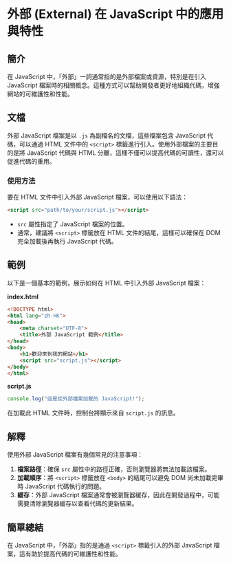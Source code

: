 <!--
Meta Description: # 外部 (External) 在 JavaScript 中的應用與特性 ## 簡介 在 JavaScript 中，「外部」一詞通常指的是外部檔案或資源，特別是在引入 JavaScript 檔案時的相關概念。這種方式可以幫助開發者更好地組織代碼，增強網站的可維護性和性能。 ## 文檔 外部 Java...
Meta Keywords: javascript, html, script, src, body
-->

# 外部 (External) 在 JavaScript 中的應用與特性

## 簡介
在 JavaScript 中，「外部」一詞通常指的是外部檔案或資源，特別是在引入 JavaScript 檔案時的相關概念。這種方式可以幫助開發者更好地組織代碼，增強網站的可維護性和性能。

## 文檔
外部 JavaScript 檔案是以 `.js` 為副檔名的文檔，這些檔案包含 JavaScript 代碼，可以通過 HTML 文件中的 `<script>` 標籤進行引入。使用外部檔案的主要目的是將 JavaScript 代碼與 HTML 分離，這樣不僅可以提高代碼的可讀性，還可以促進代碼的重用。

### 使用方法
要在 HTML 文件中引入外部 JavaScript 檔案，可以使用以下語法：

```html
<script src="path/to/your/script.js"></script>
```

- `src` 屬性指定了 JavaScript 檔案的位置。
- 通常，建議將 `<script>` 標籤放在 HTML 文件的結尾，這樣可以確保在 DOM 完全加載後再執行 JavaScript 代碼。

## 範例
以下是一個基本的範例，展示如何在 HTML 中引入外部 JavaScript 檔案：

**index.html**
```html
<!DOCTYPE html>
<html lang="zh-HK">
<head>
    <meta charset="UTF-8">
    <title>外部 JavaScript 範例</title>
</head>
<body>
    <h1>歡迎來到我的網站</h1>
    <script src="script.js"></script>
</body>
</html>
```

**script.js**
```javascript
console.log("這是從外部檔案加載的 JavaScript!");
```

在加載此 HTML 文件時，控制台將顯示來自 `script.js` 的訊息。

## 解釋
使用外部 JavaScript 檔案有幾個常見的注意事項：

1. **檔案路徑**：確保 `src` 屬性中的路徑正確，否則瀏覽器將無法加載該檔案。
2. **加載順序**：將 `<script>` 標籤放在 `<body>` 的結尾可以避免 DOM 尚未加載完畢時 JavaScript 代碼執行的問題。
3. **緩存**：外部 JavaScript 檔案通常會被瀏覽器緩存，因此在開發過程中，可能需要清除瀏覽器緩存以查看代碼的更新結果。

## 簡單總結
在 JavaScript 中，「外部」指的是通過 `<script>` 標籤引入的外部 JavaScript 檔案，這有助於提高代碼的可維護性和性能。